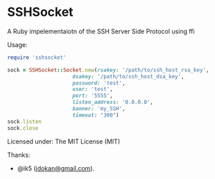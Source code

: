 SSHSocket
=========

A Ruby impelementaiotn of the SSH Server Side Protocol using ffi 

Usage:

```ruby
require 'sshsocket'

sock = SSHSocket::Socket.new(rsakey: '/path/to/ssh_host_rsa_key', 
			   		 dsakey: '/path/to/ssh_host_dsa_key',
			   		 password: 'test',
			   		 user: 'test',
			   		 port: '5555',
			   		 listen_address: '0.0.0.0',
			   		 banner: 'my_SSH',
			   		 timeout: "300")
sock.listen
sock.close
```
 Licensed under: The MIT License (MIT)

Thanks: 
* @ik5 (idokan@gmail.com).
